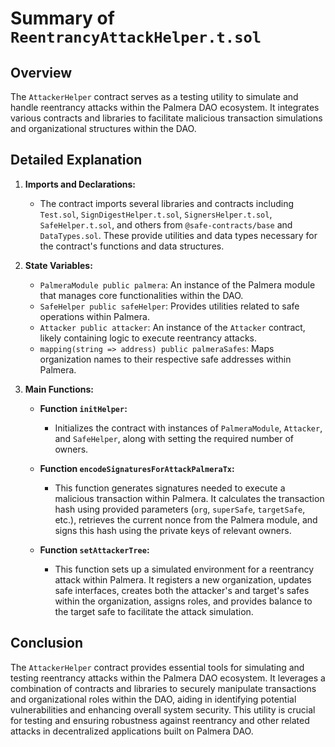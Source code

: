 # Summary of `ReentrancyAttackHelper.t.sol`

## Overview

The `AttackerHelper` contract serves as a testing utility to simulate and handle reentrancy attacks within the Palmera DAO ecosystem. It integrates various contracts and libraries to facilitate malicious transaction simulations and organizational structures within the DAO.

## Detailed Explanation

1. **Imports and Declarations:**
   - The contract imports several libraries and contracts including `Test.sol`, `SignDigestHelper.t.sol`, `SignersHelper.t.sol`, `SafeHelper.t.sol`, and others from `@safe-contracts/base` and `DataTypes.sol`. These provide utilities and data types necessary for the contract's functions and data structures.

2. **State Variables:**
   - `PalmeraModule public palmera`: An instance of the Palmera module that manages core functionalities within the DAO.
   - `SafeHelper public safeHelper`: Provides utilities related to safe operations within Palmera.
   - `Attacker public attacker`: An instance of the `Attacker` contract, likely containing logic to execute reentrancy attacks.
   - `mapping(string => address) public palmeraSafes`: Maps organization names to their respective safe addresses within Palmera.

3. **Main Functions:**
   - **Function `initHelper`:**
     - Initializes the contract with instances of `PalmeraModule`, `Attacker`, and `SafeHelper`, along with setting the required number of owners.

   - **Function `encodeSignaturesForAttackPalmeraTx`:**
     - This function generates signatures needed to execute a malicious transaction within Palmera. It calculates the transaction hash using provided parameters (`org`, `superSafe`, `targetSafe`, etc.), retrieves the current nonce from the Palmera module, and signs this hash using the private keys of relevant owners.

   - **Function `setAttackerTree`:**
     - This function sets up a simulated environment for a reentrancy attack within Palmera. It registers a new organization, updates safe interfaces, creates both the attacker's and target's safes within the organization, assigns roles, and provides balance to the target safe to facilitate the attack simulation.

## Conclusion

The `AttackerHelper` contract provides essential tools for simulating and testing reentrancy attacks within the Palmera DAO ecosystem. It leverages a combination of contracts and libraries to securely manipulate transactions and organizational roles within the DAO, aiding in identifying potential vulnerabilities and enhancing overall system security. This utility is crucial for testing and ensuring robustness against reentrancy and other related attacks in decentralized applications built on Palmera DAO.
